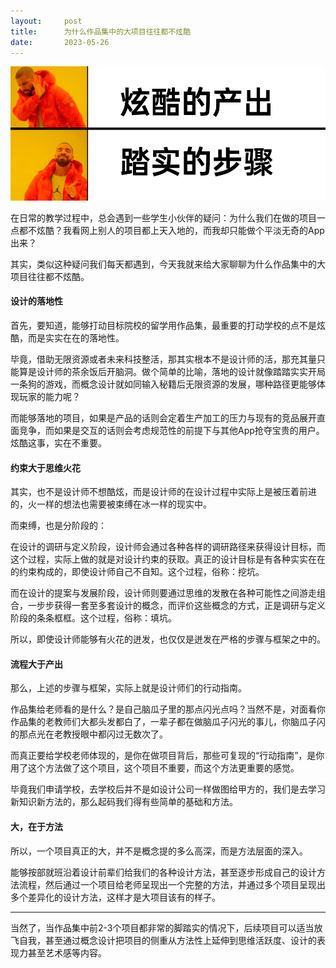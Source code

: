 ```yaml
---
layout:     post
title:      为什么作品集中的大项目往往都不炫酷
date:       2023-05-26
---
```

![no-fancy](/images/202305/wechat-fancy.jpg)

在日常的教学过程中，总会遇到一些学生小伙伴的疑问：为什么我们在做的项目一点都不炫酷？我看网上别人的项目都上天入地的，而我却只能做个平淡无奇的App出来？

其实，类似这种疑问我们每天都遇到，今天我就来给大家聊聊为什么作品集中的大项目往往都不炫酷。


#### 设计的落地性

首先，要知道，能够打动目标院校的留学用作品集，最重要的打动学校的点不是炫酷，而是实实在在的落地性。

毕竟，借助无限资源或者未来科技整活，那其实根本不是设计师的活，那充其量只能算是设计师的茶余饭后开脑洞。做个简单的比喻，落地的设计就像踏踏实实开局一条狗的游戏，而概念设计就如同输入秘籍后无限资源的发展，哪种路径更能够体现玩家的能力呢？

而能够落地的项目，如果是产品的话则会定着生产加工的压力与现有的竞品展开直面竞争，而如果是交互的话则会考虑规范性的前提下与其他App抢夺宝贵的用户。炫酷这事，实在不重要。



#### 约束大于思维火花

其实，也不是设计师不想酷炫，而是设计师的在设计过程中实际上是被压着前进的，火一样的想法也需要被束缚在冰一样的现实中。

而束缚，也是分阶段的：

在设计的调研与定义阶段，设计师会通过各种各样的调研路径来获得设计目标，而这个过程，实际上做的就是对设计约束的获取。真正的设计目标是有各种实实在在的约束构成的，即使设计师自己不自知。这个过程，俗称：挖坑。

而在设计的提案与发展阶段，设计师则要通过思维的发散在各种可能性之间游走组合，一步步获得一套至多套设计的概念，而评价这些概念的方式，正是调研与定义阶段的条条框框。这个过程，俗称：填坑。

所以，即使设计师能够有火花的迸发，也仅仅是迸发在严格的步骤与框架之中的。

#### 流程大于产出

那么，上述的步骤与框架，实际上就是设计师们的行动指南。

作品集给老师看的是什么？是自己脑瓜子里的那点闪光点吗？当然不是，对面看你作品集的老教师们大都头发都白了，一辈子都在做脑瓜子闪光的事儿，你脑瓜子闪的那点光在老教授眼中都闪过无数次了。

而真正要给学校老师体现的，是你在做项目背后，那些可复现的“行动指南”，是你用了这个方法做了这个项目，这个项目不重要，而这个方法更重要的感觉。

毕竟我们申请学校，去学校后并不是如设计公司一样做图给甲方的，我们是去学习新知识新方法的，那么起码我们得有些简单的基础和方法。


#### 大，在于方法

所以，一个项目真正的大，并不是概念提的多么高深，而是方法层面的深入。

能够按部就班沿着设计前辈们给我们的各种设计方法，甚至逐步形成自己的设计方法流程，然后通过一个项目给老师呈现出一个完整的方法，并通过多个项目呈现出多个差异化的设计方法，这样才是大项目该有的样子。

---

当然了，当作品集中前2-3个项目都非常的脚踏实的情况下，后续项目可以适当放飞自我，甚至通过概念设计把项目的侧重从方法性上延伸到思维活跃度、设计的表现力甚至艺术感等内容。
